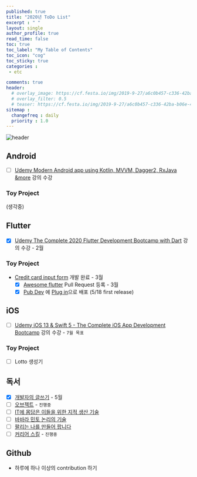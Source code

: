 ```yaml
---
published: true
title: "2020년 ToDo List"
excerpt : " "
layout: single
author_profile: true
read_time: false
toc: true
toc_label: "My Table of Contents"
toc_icon: "cog"
toc_sticky: true
categories :
 - etc

comments: true
header:
  # overlay_image: https://cf.festa.io/img/2019-9-27/a6c0b457-c336-42ba-b06e-462de90ada91.jpg
  # overlay_filter: 0.5
  # teaser: https://cf.festa.io/img/2019-9-27/a6c0b457-c336-42ba-b06e-462de90ada91.jpg
sitemap :
  changefreq : daily
  priority : 1.0
---
```


![header](https://cdn.uc.assets.prezly.com/aa52ef59-e60a-4bde-ba5e-b3222f096a14/-/resize/1200x/-/format/auto/)

## Android

- [ ] [Udemy Modern Android app using Kotlin, MVVM, Dagger2, RxJava &more](https://www.udemy.com/course/modernandroid/) 강의 수강

### Toy Project

(생각중)

## Flutter

- [x] [Udemy The Complete 2020 Flutter Development Bootcamp with Dart](https://www.udemy.com/course/flutter-bootcamp-with-dart/learn/lecture/17103128#overview) 강의 수강 - 2월

### Toy Project

- [Credit card input form](https://github.com/Origogi/Flutter-Credit-Card-Input) 개발 완료 - 3월
  - [x] [Awesome flutter](https://github.com/Solido/awesome-flutter) Pull Request 등록 - 3월
  - [x] [Pub Dev](https://pub.dev/) 에 [Plug in](https://pub.dev/packages/credit_card_input_form)으로 배포 (5/18 first release)

## iOS

- [ ] [Udemy iOS 13 & Swift 5 - The Complete iOS App Development Bootcamp](https://www.udemy.com/course/ios-13-app-development-bootcamp/) 강의 수강 - `7월 목표`

### Toy Project

- [ ] Lotto 생성기

## 독서

- [x] [개발자의 글쓰기](http://www.yes24.com/Product/Goods/79378905) - 5월
- [ ] [오브젝트](http://book.interpark.com/product/BookDisplay.do?_method=detail&sc.prdNo=308716476&gclid=CjwKCAiA-vLyBRBWEiwAzOkGVG6zQkjDQAGgTXRGnDMSfSyPE5Q82s5oluWbmAwg_0bG-pkAYxK1KhoCkeYQAvD_BwE) - `진행중`
- [ ] [IT에 몸담은 이들을 위한 지적 생산 기술](http://www.yes24.com/Product/Goods/79652283)
- [ ] [바바라 민토 논리의 기술](http://www.yes24.com/Product/Goods/77671422)
- [ ] [팔리는 나를 만들어 팝니다](https://www.aladin.co.kr/shop/wproduct.aspx?ItemId=232019927)
- [ ] [커리어 스킬](http://www.yes24.com/Product/Goods/71829578) - `진행중`

## Github

- 하루에 하나 이상의 contribution 하기
